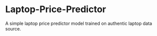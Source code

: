 # Laptop-Price-Predictor
A simple laptop price predictor model trained on authentic laptop data source. 
